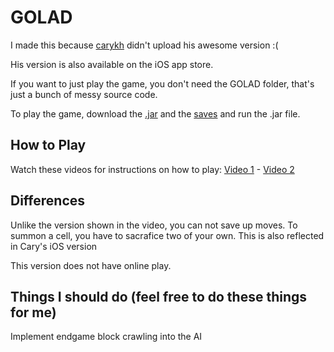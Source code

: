 # GOLAD

I made this because [carykh](https://www.youtube.com/user/carykh) didn't upload his awesome version :(

His version is also available on the iOS app store.

If you want to just play the game, you don't need the GOLAD folder, that's just a bunch of messy source code.  

To play the game, download the [.jar](https://github.com/hanss314/GOLAD/blob/master/GOLAD.jar) and the [saves](https://github.com/hanss314/GOLAD/tree/master/saves/tutorial) and run the .jar file.

## How to Play

Watch these videos for instructions on how to play:
[Video 1](https://www.youtube.com/watch?v=f8RDs2u92MI) - [Video 2](https://www.youtube.com/watch?v=SKQJlvqhDzQ)

## Differences

Unlike the version shown in the video, you can not save up moves. To summon a cell, you have to sacrafice two of your own.
This is also reflected in Cary's iOS version

This version does not have online play.

## Things I should do (feel free to do these things for me)

Implement endgame block crawling into the AI
